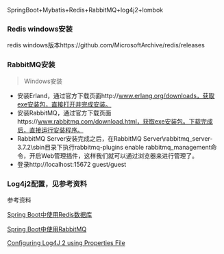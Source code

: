 
SpringBoot+Mybatis+Redis+RabbitMQ+log4j2+lombok

### Redis windows安装
redis windows版本https://github.com/MicrosoftArchive/redis/releases

### RabbitMQ安装
>Windows安装
- 安装Erland，通过官方下载页面http://www.erlang.org/downloads，获取exe安装包，直接打开并完成安装。
- 安装RabbitMQ，通过官方下载页面https://www.rabbitmq.com/download.html，获取exe安装包。下载完成后，直接运行安装程序。
- RabbitMQ Server安装完成之后，在RabbitMQ Server\rabbitmq_server-3.7.2\sbin目录下执行rabbitmq-plugins enable rabbitmq_management命令，开启Web管理插件，这样我们就可以通过浏览器来进行管理了。
- 登录http://localhost:15672 guest/guest

### Log4j2配置，见参考资料

参考资料

[Spring Boot中使用Redis数据库](http://blog.didispace.com/springbootredis/)

[Spring Boot中使用RabbitMQ](http://blog.didispace.com/spring-boot-rabbitmq/)

[Configuring Log4J 2 using Properties File](https://springframework.guru/log4j-2-configuration-using-properties-file/)

